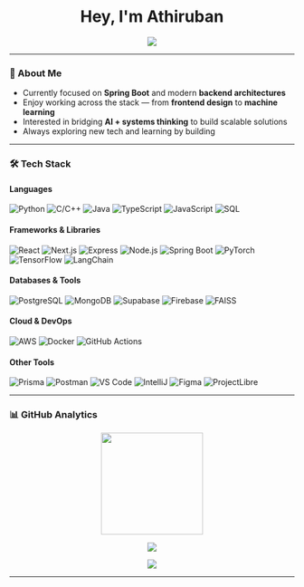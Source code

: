 <!-- Profile README for Athiruban P -->

<h1 align="center">Hey, I'm Athiruban</h1>

<p align="center">
  <a href="https://github.com/Athiruban8">
    <img src="https://readme-typing-svg.herokuapp.com?size=22&duration=3500&color=4B9EFF&center=true&vCenter=true&width=600&lines=Building+full+stack+apps+and+exploring+AI%2FML;Full+Stack+Developer+and+Systems+Enthusiast;Mastering+Spring+Boot+and+Backend+Architectures" />
  </a>
</p>

---

### 🧭 About Me  
- Currently focused on **Spring Boot** and modern **backend architectures**  
- Enjoy working across the stack — from **frontend design** to **machine learning**  
- Interested in bridging **AI + systems thinking** to build scalable solutions  
- Always exploring new tech and learning by building

---

### 🛠️ Tech Stack  

#### Languages  
![Python](https://img.shields.io/badge/Python-%233776AB.svg?style=flat&logo=python&logoColor=white)
![C/C++](https://img.shields.io/badge/C++-%2300599C.svg?style=flat&logo=c%2B%2B&logoColor=white)
![Java](https://img.shields.io/badge/Java-%23ED8B00.svg?style=flat&logo=openjdk&logoColor=white)
![TypeScript](https://img.shields.io/badge/TypeScript-%23007ACC.svg?style=flat&logo=typescript&logoColor=white)
![JavaScript](https://img.shields.io/badge/JavaScript-%23F7DF1E.svg?style=flat&logo=javascript&logoColor=black)
![SQL](https://img.shields.io/badge/SQL-%2300758F.svg?style=flat&logo=postgresql&logoColor=white)

#### Frameworks & Libraries  
![React](https://img.shields.io/badge/React-%2361DAFB.svg?style=flat&logo=react&logoColor=black)
![Next.js](https://img.shields.io/badge/Next.js-%23000000.svg?style=flat&logo=nextdotjs&logoColor=white)
![Express](https://img.shields.io/badge/Express-%23000000.svg?style=flat&logo=express&logoColor=white)
![Node.js](https://img.shields.io/badge/Node.js-%23339933.svg?style=flat&logo=node.js&logoColor=white)
![Spring Boot](https://img.shields.io/badge/Spring%20Boot-%236DB33F.svg?style=flat&logo=springboot&logoColor=white)
![PyTorch](https://img.shields.io/badge/PyTorch-%23EE4C2C.svg?style=flat&logo=pytorch&logoColor=white)
![TensorFlow](https://img.shields.io/badge/TensorFlow-%23FF6F00.svg?style=flat&logo=tensorflow&logoColor=white)
![LangChain](https://img.shields.io/badge/LangChain-%23009688.svg?style=flat&logoColor=white)

#### Databases & Tools  
![PostgreSQL](https://img.shields.io/badge/PostgreSQL-%23336791.svg?style=flat&logo=postgresql&logoColor=white)
![MongoDB](https://img.shields.io/badge/MongoDB-%2347A248.svg?style=flat&logo=mongodb&logoColor=white)
![Supabase](https://img.shields.io/badge/Supabase-%233FCF8E.svg?style=flat&logo=supabase&logoColor=white)
![Firebase](https://img.shields.io/badge/Firebase-%23FFCA28.svg?style=flat&logo=firebase&logoColor=black)
![FAISS](https://img.shields.io/badge/FAISS-%230066CC.svg?style=flat)

#### Cloud & DevOps  
![AWS](https://img.shields.io/badge/AWS-%23232F3E.svg?style=flat&logo=amazonaws&logoColor=white)
![Docker](https://img.shields.io/badge/Docker-%232496ED.svg?style=flat&logo=docker&logoColor=white)
![GitHub Actions](https://img.shields.io/badge/GitHub%20Actions-%232088FF.svg?style=flat&logo=githubactions&logoColor=white)

#### Other Tools  
![Prisma](https://img.shields.io/badge/Prisma-%233B82F6.svg?style=flat&logo=prisma&logoColor=white)
![Postman](https://img.shields.io/badge/Postman-%23FF6C37.svg?style=flat&logo=postman&logoColor=white)
![VS Code](https://img.shields.io/badge/VS%20Code-%23007ACC.svg?style=flat&logo=visualstudiocode&logoColor=white)
![IntelliJ](https://img.shields.io/badge/IntelliJ-%23000000.svg?style=flat&logo=intellijidea&logoColor=white)
![Figma](https://img.shields.io/badge/Figma-%23F24E1E.svg?style=flat&logo=figma&logoColor=white)
![ProjectLibre](https://img.shields.io/badge/ProjectLibre-%23A91E50.svg?style=flat)

---

### 📊 GitHub Analytics  

<p align="center">
  <img height="180em" src="https://github-readme-stats.vercel.app/api?username=Athiruban8&show_icons=true&theme=github_dark&hide_border=true&count_private=true" />
</p>

<p align="center">
  <img src="https://streak-stats.demolab.com?user=Athiruban8&theme=github-dark-blue&hide_border=true" />
</p>

<p align="center">
  <img src="https://github-profile-summary-cards.vercel.app/api/cards/profile-details?username=Athiruban8&theme=github_dark" />
</p>

---
